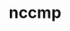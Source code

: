 ---
title: "nccmp"
layout: cache
categories: [package, develop-2024-05-12]
meta: {"versions": ["1.9.1.0"], "compilers": ["cce@=15.0.1", "gcc@=10.3.0", "gcc@=11.4.0", "gcc@=9.4.0", "oneapi@=2024.0.0"], "oss": ["rhel8", "sle_hpc15", "ubuntu20.04", "ubuntu22.04"], "platforms": ["linux"], "targets": ["neoverse_v1", "neoverse_v2", "ppc64le", "x86_64_v3", "x86_64_v4", "zen4"], "stacks": ["e4s", "e4s-cray-rhel", "e4s-cray-sles", "e4s-neoverse-v2", "e4s-neoverse_v1", "e4s-oneapi", "e4s-power", "root"], "num_specs": 7, "num_specs_by_stack": {"e4s-cray-rhel": 1, "root": 7, "e4s-cray-sles": 1, "e4s-power": 1, "e4s-neoverse_v1": 1, "e4s-neoverse-v2": 1, "e4s": 1, "e4s-oneapi": 1}}
spec_details: [{"hash": "erxnbihhphkon7majzwc4p4pxhb7azne", "compiler": "cce@=15.0.1", "versions": ["1.9.1.0"], "os": "rhel8", "platform": "linux", "target": "zen4", "variants": ["build_system=cmake", "build_type=Release", "generator=make", "~ipo"], "stacks": ["e4s-cray-rhel", "root"], "size": "-", "tarball": "https://binaries.spack.io/releases/develop-2024-05-12/build_cache/linux-rhel8-zen4/cce-15.0.1/nccmp-1.9.1.0/linux-rhel8-zen4-cce-15.0.1-nccmp-1.9.1.0-erxnbihhphkon7majzwc4p4pxhb7azne.spack"}, {"hash": "qdhuibnqresycxvcqa5kelyh25ulg65k", "compiler": "gcc@=10.3.0", "versions": ["1.9.1.0"], "os": "sle_hpc15", "platform": "linux", "target": "x86_64_v4", "variants": ["build_system=cmake", "build_type=Release", "generator=make", "~ipo"], "stacks": ["root", "e4s-cray-sles"], "size": "-", "tarball": "https://binaries.spack.io/releases/develop-2024-05-12/build_cache/linux-sle_hpc15-x86_64_v4/gcc-10.3.0/nccmp-1.9.1.0/linux-sle_hpc15-x86_64_v4-gcc-10.3.0-nccmp-1.9.1.0-qdhuibnqresycxvcqa5kelyh25ulg65k.spack"}, {"hash": "tdq32u6zdm45hx6jzmxu74jazftjwu7r", "compiler": "gcc@=9.4.0", "versions": ["1.9.1.0"], "os": "ubuntu20.04", "platform": "linux", "target": "ppc64le", "variants": ["build_system=cmake", "build_type=Release", "generator=make", "~ipo"], "stacks": ["root", "e4s-power"], "size": "-", "tarball": "https://binaries.spack.io/releases/develop-2024-05-12/build_cache/linux-ubuntu20.04-ppc64le/gcc-9.4.0/nccmp-1.9.1.0/linux-ubuntu20.04-ppc64le-gcc-9.4.0-nccmp-1.9.1.0-tdq32u6zdm45hx6jzmxu74jazftjwu7r.spack"}, {"hash": "festfk2cytksbsg7dspt22c47eyoh6ft", "compiler": "gcc@=11.4.0", "versions": ["1.9.1.0"], "os": "ubuntu22.04", "platform": "linux", "target": "neoverse_v1", "variants": ["build_system=cmake", "build_type=Release", "generator=make", "~ipo"], "stacks": ["root", "e4s-neoverse_v1"], "size": "-", "tarball": "https://binaries.spack.io/releases/develop-2024-05-12/build_cache/linux-ubuntu22.04-neoverse_v1/gcc-11.4.0/nccmp-1.9.1.0/linux-ubuntu22.04-neoverse_v1-gcc-11.4.0-nccmp-1.9.1.0-festfk2cytksbsg7dspt22c47eyoh6ft.spack"}, {"hash": "qfpfv7cjjg6mecvm6c2w6yeptrjzmcu4", "compiler": "gcc@=11.4.0", "versions": ["1.9.1.0"], "os": "ubuntu22.04", "platform": "linux", "target": "neoverse_v2", "variants": ["build_system=cmake", "build_type=Release", "generator=make", "~ipo"], "stacks": ["root", "e4s-neoverse-v2"], "size": "-", "tarball": "https://binaries.spack.io/releases/develop-2024-05-12/build_cache/linux-ubuntu22.04-neoverse_v2/gcc-11.4.0/nccmp-1.9.1.0/linux-ubuntu22.04-neoverse_v2-gcc-11.4.0-nccmp-1.9.1.0-qfpfv7cjjg6mecvm6c2w6yeptrjzmcu4.spack"}, {"hash": "cgmencsd4ajbb3v3btdkv4qded7nynrj", "compiler": "gcc@=11.4.0", "versions": ["1.9.1.0"], "os": "ubuntu22.04", "platform": "linux", "target": "x86_64_v3", "variants": ["build_system=cmake", "build_type=Release", "generator=make", "~ipo"], "stacks": ["e4s", "root"], "size": "-", "tarball": "https://binaries.spack.io/releases/develop-2024-05-12/build_cache/linux-ubuntu22.04-x86_64_v3/gcc-11.4.0/nccmp-1.9.1.0/linux-ubuntu22.04-x86_64_v3-gcc-11.4.0-nccmp-1.9.1.0-cgmencsd4ajbb3v3btdkv4qded7nynrj.spack"}, {"hash": "eygchc2uyfy2xub4ezwzx4wx5uoqxnwt", "compiler": "oneapi@=2024.0.0", "versions": ["1.9.1.0"], "os": "ubuntu22.04", "platform": "linux", "target": "x86_64_v3", "variants": ["build_system=cmake", "build_type=Release", "generator=make", "~ipo"], "stacks": ["root", "e4s-oneapi"], "size": "-", "tarball": "https://binaries.spack.io/releases/develop-2024-05-12/build_cache/linux-ubuntu22.04-x86_64_v3/oneapi-2024.0.0/nccmp-1.9.1.0/linux-ubuntu22.04-x86_64_v3-oneapi-2024.0.0-nccmp-1.9.1.0-eygchc2uyfy2xub4ezwzx4wx5uoqxnwt.spack"}]
---
